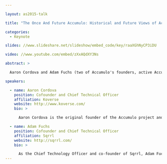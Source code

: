 ```yaml
---

layout: as2015-talk

title: "The Once And Future Accumulo: Historical and Future Views of Accumulo's Operational Drivers"

categories:
  - Keynote

slides: //www.slideshare.net/slideshow/embed_code/key/raaXGhNyCP3iDU

video: //www.youtube.com/embed/zXxAQdXY3Ns

abstract: >

  Aaron Cordova and Adam Fuchs (two of Accumulo's founders, active Accumulo Project Management Committee Members and Committers) will explore the past, present and future operational drivers behind Apache Accumulo.

speakers:

  - name: Aaron Cordova
    position: Cofounder and Chief Technical Officer
    affiliation: Koverse
    website: http://www.koverse.com/
    bio: >

      Aaron Cordova is the original founder of the Accumulo project and led the development through the release of version 1.0. Since then Aaron has helped organizations build big data capabilities around Accumulo and has contributed to growing the Accumulo community, including organizing Accumulo meetups and writing the O’Reilly book on Accumulo with two others. He is currently CTO and co-founder of Koverse Inc. who recently announced a partnership with Cloudera to provide expertise and enhancements around Accumulo.

  - name: Adam Fuchs
    position: Cofounder and Chief Technical Officer
    affiliation: Sqrrl
    website: http://sqrrl.com/
    bio: >

      As the Chief Technology Officer and co-founder of Sqrrl, Adam Fuchs is responsible for ensuring that Sqrrl is leading the world in Big Data Infrastructure technology. Previously at the National Security Agency, Adam was an innovator and technical director for several database projects, handling some of the world’s largest and most diverse data sets. He is a co-founder of the Apache Accumulo project. Adam has a BS in Computer Science from the University of Washington and has completed extensive graduate-level course work at the University of Maryland.
---
```

